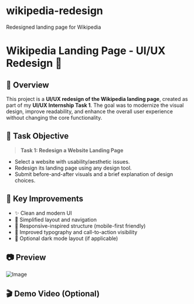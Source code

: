 # wikipedia-redesign
Redesigned landing page for Wikipedia

# Wikipedia Landing Page - UI/UX Redesign 🎨

## 🧠 Overview  
This project is a **UI/UX redesign of the Wikipedia landing page**, created as part of my **UI/UX Internship Task 1**. The goal was to modernize the visual design, improve readability, and enhance the overall user experience without changing the core functionality.


## 📌 Task Objective  
> **Task 1: Redesign a Website Landing Page**  
- Select a website with usability/aesthetic issues.  
- Redesign its landing page using any design tool.  
- Submit before-and-after visuals and a brief explanation of design choices.


## 🎯 Key Improvements  
- ✨ Clean and modern UI  
- 🧭 Simplified layout and navigation  
- 📱 Responsive-inspired structure (mobile-first friendly)  
- 🎯 Improved typography and call-to-action visibility  
- 🌙 Optional dark mode layout (if applicable)


## 📷 Preview

![Image](https://github.com/user-attachments/assets/6e03d4e6-cf5a-4e5a-bd5d-b975f1a0ecfb)

## 🎬 Demo Video (Optional)  

